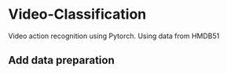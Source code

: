 # Video-Classification

Video action recognition using Pytorch. Using data from HMDB51 

## Add data preparation

